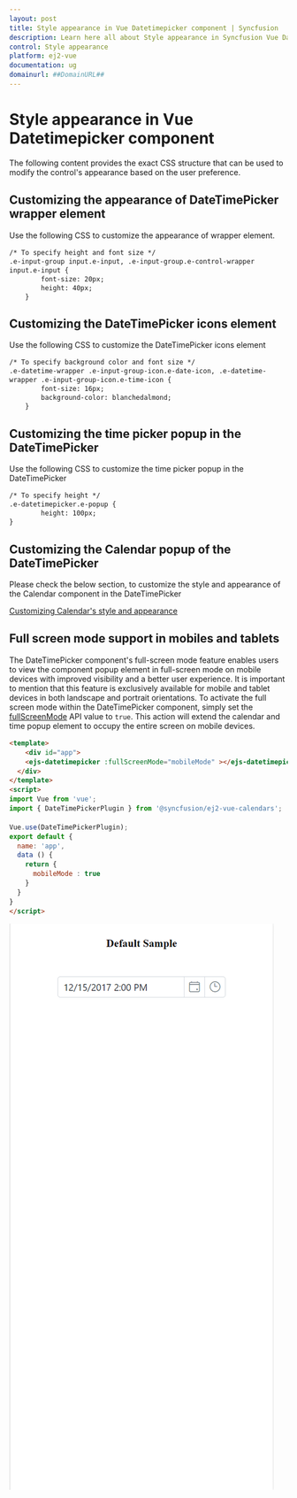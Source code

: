 ```yaml
---
layout: post
title: Style appearance in Vue Datetimepicker component | Syncfusion
description: Learn here all about Style appearance in Syncfusion Vue Datetimepicker component of Syncfusion Essential JS 2 and more.
control: Style appearance 
platform: ej2-vue
documentation: ug
domainurl: ##DomainURL##
---
```


# Style appearance in Vue Datetimepicker component

The following content provides the exact CSS structure that can be used to modify the control's appearance based on the user preference.

## Customizing the appearance of DateTimePicker wrapper element

Use the following CSS to customize the appearance of wrapper element.

```
/* To specify height and font size */
.e-input-group input.e-input, .e-input-group.e-control-wrapper input.e-input {
        font-size: 20px;
        height: 40px;
    }
```

## Customizing the DateTimePicker icons element

Use the following CSS to customize the DateTimePicker icons element

```
/* To specify background color and font size */
.e-datetime-wrapper .e-input-group-icon.e-date-icon, .e-datetime-wrapper .e-input-group-icon.e-time-icon {
        font-size: 16px;
        background-color: blanchedalmond;
    }
```

## Customizing the time picker popup in the DateTimePicker

Use the following CSS to customize the time picker popup in the DateTimePicker

```
/* To specify height */
.e-datetimepicker.e-popup {
        height: 100px;
}
```

## Customizing the Calendar popup of the DateTimePicker

Please check the below section, to customize the style and appearance of the Calendar component in the DateTimePicker

[Customizing Calendar's style and appearance](../calendar/style-appearance/)

## Full screen mode support in mobiles and tablets

The DateTimePicker component's full-screen mode feature enables users to view the component popup element in full-screen mode on mobile devices with improved visibility and a better user experience. It is important to mention that this feature is exclusively available for mobile and tablet devices in both landscape and portrait orientations. To activate the full screen mode within the DateTimePicker component, simply set the [fullScreenMode](https://ej2.syncfusion.com/vue/documentation/api/datetimepicker#fullScreenMode) API value to `true`. This action will extend the calendar and time popup element to occupy the entire screen on mobile devices.

```html
<template>
    <div id="app">
    <ejs-datetimepicker :fullScreenMode="mobileMode" ></ejs-datetimepicker>
  </div>
</template>
<script>
import Vue from 'vue';
import { DateTimePickerPlugin } from '@syncfusion/ej2-vue-calendars';

Vue.use(DateTimePickerPlugin);
export default {
  name: 'app',
  data () {
    return {
      mobileMode : true
    }
  }
}
</script>
```

![DateTimePickerFullScreen](../images/DateTimePickerFullScreen.gif)